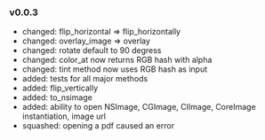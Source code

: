 ### v0.0.3 ###
* changed: flip_horizontal => flip_horizontally
* changed: overlay_image => overlay
* changed: rotate default to 90 degress
* changed: color_at now returns RGB hash with alpha
* changed: tint method now uses RGB hash as input
* added: tests for all major methods
* added: flip_vertically
* added: to_nsimage
* added: ability to open NSImage, CGImage, CIImage, CoreImage instantiation, image url
* squashed: opening a pdf caused an error